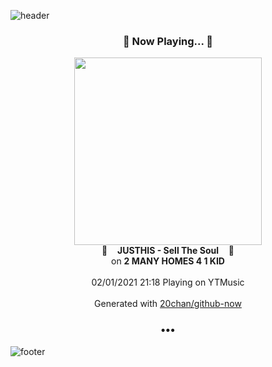 ![header](https://capsule-render.vercel.app/api?type=wave&height=170&section=header&text=Hi.%20I'm%20SHIFT&fontColor=090707&fontAlignX=45&fontAlignY=65&fontSize=100)

<h3 align="center">🎵 Now Playing... 🎵</h3>
<p align="center">
  <a href="https://music.youtube.com/channel/UCQ35pW9P3Fe6fB8_Gt_LUgw">
    <img width="300" src="https://lh3.googleusercontent.com/IRaYAffVgeONy_6eG8_w-elapvI0oilQlv1-9iEFfIGu-i18r65-dnZuU712bDZCO0EYiopHV09DyfMn">
  </a>
  <br>
  🎵&nbsp&nbsp&nbsp <b>JUSTHIS - Sell The Soul</b> &nbsp&nbsp&nbsp🎵
  <br>
  on <b>2 MANY HOMES 4 1 KID</b>
  
  <br />
  <br />
  02/01/2021 21:18 Playing on YTMusic
  <br />
  <br />
  Generated with <a href="https://github.com/20chan/github-now">20chan/github-now</a>
</p>

<h3 align="center">•••</h3>

![footer](https://capsule-render.vercel.app/api?type=wave&height=150&section=footer)
